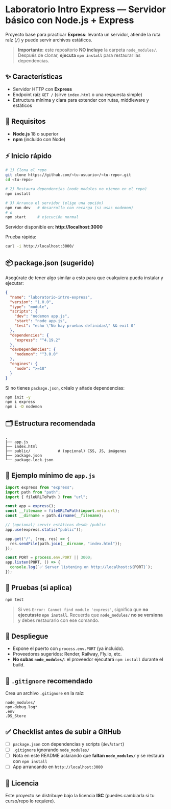 # Laboratorio Intro Express — Servidor básico con Node.js + Express

Proyecto base para practicar **Express**: levanta un servidor, atiende la ruta raíz (`/`) y puede servir archivos estáticos.

> **Importante:** este repositorio **NO incluye** la carpeta `node_modules/`. Después de clonar, **ejecuta `npm install`** para restaurar las dependencias.

## ✨ Características

- Servidor HTTP con **Express**
- Endpoint raíz `GET /` (sirve `index.html` o una respuesta simple)
- Estructura mínima y clara para extender con rutas, middleware y estáticos

## 🔧 Requisitos

- **Node.js** 18 o superior  
- **npm** (incluido con Node)

## ⚡ Inicio rápido

```bash
# 1) Clona el repo
git clone https://github.com/<tu-usuario>/<tu-repo>.git
cd <tu-repo>

# 2) Restaura dependencias (node_modules no vienen en el repo)
npm install

# 3) Arranca el servidor (elige una opción)
npm run dev   # desarrollo con recarga (si usas nodemon)
# o
npm start     # ejecución normal
```

Servidor disponible en: **http://localhost:3000**

Prueba rápida:

```bash
curl -i http://localhost:3000/
```

## 📦 package.json (sugerido)

Asegúrate de tener algo similar a esto para que cualquiera pueda instalar y ejecutar:

```json
{
  "name": "laboratorio-intro-express",
  "version": "1.0.0",
  "type": "module",
  "scripts": {
    "dev": "nodemon app.js",
    "start": "node app.js",
    "test": "echo \"No hay pruebas definidas\" && exit 0"
  },
  "dependencies": {
    "express": "^4.19.2"
  },
  "devDependencies": {
    "nodemon": "^3.0.0"
  },
  "engines": {
    "node": ">=18"
  }
}
```

Si no tienes `package.json`, créalo y añade dependencias:

```bash
npm init -y
npm i express
npm i -D nodemon
```

## 🗂️ Estructura recomendada

```
.
├── app.js
├── index.html
├── public/            # (opcional) CSS, JS, imágenes
├── package.json
└── package-lock.json
```

## 🧩 Ejemplo mínimo de `app.js`

```js
import express from "express";
import path from "path";
import { fileURLToPath } from "url";

const app = express();
const __filename = fileURLToPath(import.meta.url);
const __dirname = path.dirname(__filename);

// (opcional) servir estáticos desde /public
app.use(express.static("public"));

app.get("/", (req, res) => {
  res.sendFile(path.join(__dirname, "index.html"));
});

const PORT = process.env.PORT || 3000;
app.listen(PORT, () => {
  console.log(`✅ Server listening on http://localhost:${PORT}`);
});
```

## 🧪 Pruebas (si aplica)

```bash
npm test
```

> Si ves `Error: Cannot find module 'express'`, significa que **no ejecutaste `npm install`**. Recuerda que **`node_modules/` no se versiona** y debes restaurarlo con ese comando.

## 🚀 Despliegue

- Expone el puerto con `process.env.PORT` (ya incluido).
- Proveedores sugeridos: Render, Railway, Fly.io, etc.
- **No subas `node_modules/`**: el proveedor ejecutará `npm install` durante el build.

## 🙈 `.gitignore` recomendado

Crea un archivo `.gitignore` en la raíz:

```
node_modules/
npm-debug.log*
.env
.DS_Store
```

## ✅ Checklist antes de subir a GitHub

- [ ] `package.json` con dependencias y scripts (`dev`/`start`)  
- [ ] `.gitignore` ignorando `node_modules/`  
- [ ] Nota en este README aclarando que **faltan `node_modules/`** y se restaura con `npm install`  
- [ ] App arrancando en `http://localhost:3000`

## 📝 Licencia

Este proyecto se distribuye bajo la licencia **ISC** (puedes cambiarla si tu curso/repo lo requiere).
